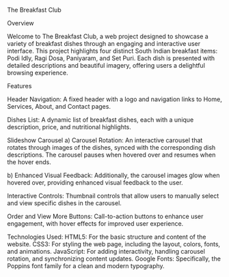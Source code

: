 The Breakfast Club

Overview

Welcome to The Breakfast Club, a web project designed to showcase a variety of breakfast dishes through an engaging and interactive user interface. This project highlights four distinct South Indian breakfast items: Podi Idly, Ragi Dosa, Paniyaram, and Set Puri. Each dish is presented with detailed descriptions and beautiful imagery, offering users a delightful browsing experience.

Features

Header Navigation:
A fixed header with a logo and navigation links to Home, Services, About, and Contact pages.

Dishes List:
A dynamic list of breakfast dishes, each with a unique description, price, and nutritional highlights.

Slideshow Carousel
a) Carousel Rotation:
An interactive carousel that rotates through images of the dishes, synced with the corresponding dish descriptions.
The carousel pauses when hovered over and resumes when the hover ends.

b) Enhanced Visual Feedback:
Additionally, the carousel images glow when hovered over, providing enhanced visual feedback to the user.

Interactive Controls:
Thumbnail controls that allow users to manually select and view specific dishes in the carousel.

Order and View More Buttons:
Call-to-action buttons to enhance user engagement, with hover effects for improved user experience.

Technologies Used:
HTML5: For the basic structure and content of the website.
CSS3: For styling the web page, including the layout, colors, fonts, and animations.
JavaScript: For adding interactivity, handling carousel rotation, and synchronizing content updates.
Google Fonts: Specifically, the Poppins font family for a clean and modern typography.
